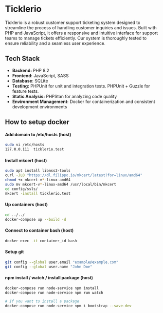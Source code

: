 # Ticklerio

Ticklerio is a robust customer support ticketing system designed to streamline the process of handling customer inquiries and issues. Built with PHP and JavaScript, it offers a responsive and intuitive interface for support teams to manage tickets efficiently. Our system is thoroughly tested to ensure reliability and a seamless user experience.

## Tech Stack

- **Backend:** PHP 8.2
- **Frontend:** JavaScript, SASS
- **Database:** SQLite
- **Testing:** PHPUnit for unit and integration tests. PHPUnit + Guzzle for feature tests.
- **Static Analysis:** PHPStan for analyzing code quality
- **Environment Management:** Docker for containerization and consistent development environments

## How to setup docker

#### Add domain to /etc/hosts (host)

```bash
sudo vi /etc/hosts
127.0.0.111  ticklerio.test
```

#### Install mkcert (host)

```bash
sudo apt install libnss3-tools
curl -JLO "https://dl.filippo.io/mkcert/latest?for=linux/amd64"
chmod +x mkcert-v*-linux-amd64
sudo mv mkcert-v*-linux-amd64 /usr/local/bin/mkcert
cd config/ssls/
mkcert -install ticklerio.test
```

#### Up containers (host)

```bash
cd ../../
docker-compose up --build -d
```

#### Connect to container bash (host)

```bash
docker exec -it container_id bash
```

#### Setup git

```bash
git config --global user.email "example@example.com"
git config --global user.name "John Doe"
```

#### npm install / watch / install package (host)

```bash
docker-compose run node-service npm install
docker-compose run node-service npm run watch

# If you want to install a package
docker-compose run node-service npm i bootstrap --save-dev
```

